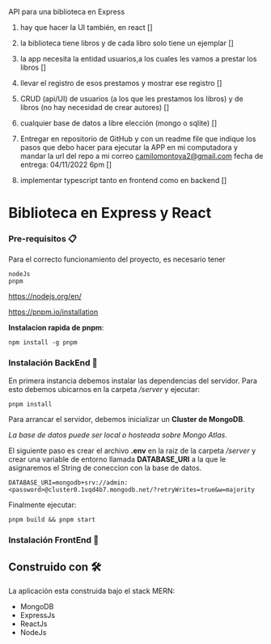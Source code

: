 API para una biblioteca en Express

1. hay que hacer la UI también, en react []

2. la biblioteca tiene libros y de cada libro solo tiene un ejemplar []

3. la app necesita la entidad usuarios,a los cuales les vamos a prestar los libros []

4. llevar el registro de esos prestamos y mostrar ese registro []

5. CRUD (api/UI) de usuarios (a los que les prestamos los libros) y de libros (no hay necesidad de crear autores) []

6. cualquier base de datos a libre elección (mongo o sqlite) []

7. Entregar en repositorio de GitHub y con un readme file que indique
   los pasos que debo hacer para ejecutar la APP en mi computadora
   y mandar la url del repo a mi correo camilomontoya2@gmail.com
   fecha de entrega: 04/11/2022 6pm []

8. implementar typescript tanto en frontend como en backend []

# Biblioteca en Express y React

### **Pre-requisitos** 📋

Para el correcto funcionamiento del proyecto, es necesario tener

```
nodeJs
pnpm
```

https://nodejs.org/en/

https://pnpm.io/installation

**Instalacion rapida de pnpm**:

```
npm install -g pnpm
```

### **Instalación BackEnd** 🔧

En primera instancia debemos instalar las dependencias del servidor. Para esto debemos ubicarnos en la carpeta _/server_ y ejecutar:

```
pnpm install
```

Para arrancar el servidor, debemos inicializar un **Cluster de MongoDB**.

_La base de datos puede ser local o hosteada sobre Mongo Atlas_.

El siguiente paso es crear el archivo **.env** en la raiz de la carpeta _/server_ y crear una variable de entorno llamada **DATABASE_URI** a la que le asignaremos el String de coneccion con la base de datos.

```
DATABASE_URI=mongodb+srv://admin:<password>@cluster0.1vqd4b7.mongodb.net/?retryWrites=true&w=majority

```

Finalmente ejecutar:

```
pnpm build && pnpm start
```

### Instalación FrontEnd 🔧

## Construido con 🛠️

La aplicación esta construida bajo el stack MERN:

- MongoDB
- ExpressJs
- ReactJs
- NodeJs
